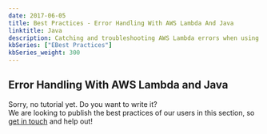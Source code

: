 ```yaml
---
date: 2017-06-05
title: Best Practices - Error Handling With AWS Lambda And Java
linktitle: Java
description: Catching and troubleshooting AWS Lambda errors when using Java.
kbSeries: ["EBest Practices"]
kbSeries_weight: 300
---
```


<h2>
  <span class="h2 underlined bold">
    Error Handling With AWS Lambda and Java
  </span>
</h2>

Sorry, no tutorial yet. Do you want to write it?<br>
We are looking to publish the best practices of our users in this section, so [get in touch](mailto:info@dashbird.io) and help out!

<!-- - R&D error handling with Java
- re-use content from Python article
- mention common use cases and real-life scenarios -->
